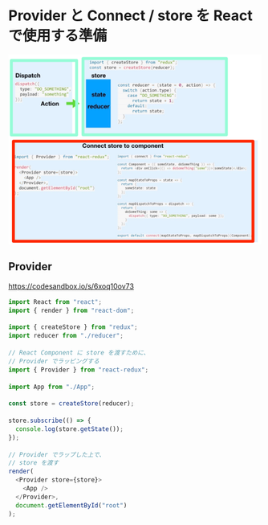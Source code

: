 # Provider と Connect / store を React で使用する準備

![](/assets/redux_provide-connect.png)

## Provider

https://codesandbox.io/s/6xoq10ov73

```js
import React from "react";
import { render } from "react-dom";

import { createStore } from "redux";
import reducer from "./reducer";

// React Component に store を渡すために、
// Provider でラッピングする
import { Provider } from "react-redux";

import App from "./App";

const store = createStore(reducer);

store.subscribe(() => {
  console.log(store.getState());
});

// Provider でラップした上で、
// store を渡す
render(
  <Provider store={store}>
    <App />
  </Provider>,
  document.getElementById("root")
);

```